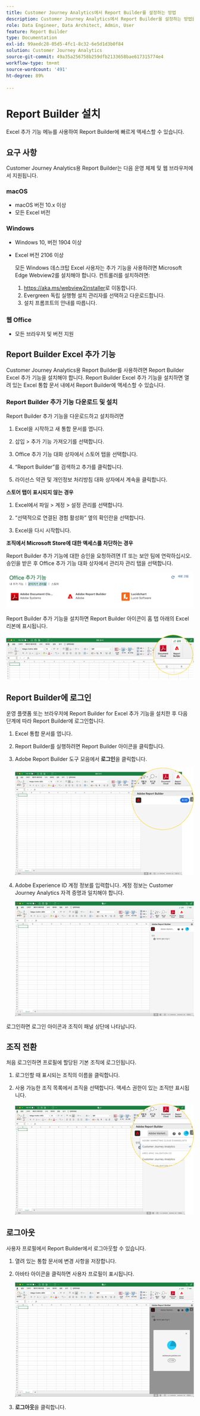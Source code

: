 ```yaml
---
title: Customer Journey Analytics에서 Report Builder를 설정하는 방법
description: Customer Journey Analytics에서 Report Builder을 설정하는 방법을 설명합니다.
role: Data Engineer, Data Architect, Admin, User
feature: Report Builder
type: Documentation
exl-id: 99aedc28-05d5-4fc1-8c32-6e5d1d3b0f84
solution: Customer Journey Analytics
source-git-commit: 49a35a256758b259dfb2133658bae617315774e4
workflow-type: tm+mt
source-wordcount: '491'
ht-degree: 89%

---
```


# Report Builder 설치

Excel 추가 기능 메뉴를 사용하여 Report Builder에 빠르게 액세스할 수 있습니다.

## 요구 사항

Customer Journey Analytics용 Report Builder는 다음 운영 체제 및 웹 브라우저에서 지원됩니다.

### macOS

- macOS 버전 10.x 이상
- 모든 Excel 버전

### Windows

- Windows 10, 버전 1904 이상
- Excel 버전 2106 이상

  모든 Windows 데스크탑 Excel 사용자는 추가 기능을 사용하려면 Microsoft Edge Webview2를 설치해야 합니다. 컨트롤러를 설치하려면:

   1. <https://aka.ms/webview2installer>로 이동합니다.
   1. Evergreen 독립 실행형 설치 관리자를 선택하고 다운로드합니다.
   1. 설치 프롬프트의 안내를 따릅니다.

### 웹 Office

- 모든 브라우저 및 버전 지원


## Report Builder Excel 추가 기능

Customer Journey Analytics용 Report Builder를 사용하려면 Report Builder Excel 추가 기능을 설치해야 합니다. Report Builder Excel 추가 기능을 설치하면 열려 있는 Excel 통합 문서 내에서 Report Builder에 액세스할 수 있습니다.

### Report Builder 추가 기능 다운로드 및 설치

Report Builder 추가 기능을 다운로드하고 설치하려면

1. Excel을 시작하고 새 통합 문서를 엽니다.

1. 삽입 > 추가 기능 가져오기를 선택합니다.

1. Office 추가 기능 대화 상자에서 스토어 탭을 선택합니다.

1. “Report Builder”를 검색하고 추가를 클릭합니다.

1. 라이선스 약관 및 개인정보 처리방침 대화 상자에서 계속을 클릭합니다.

**스토어 탭이 표시되지 않는 경우**

1. Excel에서 파일 > 계정 > 설정 관리를 선택합니다.

1. “선택적으로 연결된 경험 활성화” 옆의 확인란을 선택합니다.

1. Excel을 다시 시작합니다.

**조직에서 Microsoft Store에 대한 액세스를 차단하는 경우**

Report Builder 추가 기능에 대한 승인을 요청하려면 IT 또는 보안 팀에 연락하십시오. 승인을 받은 후 Office 추가 기능 대화 상자에서 관리자 관리 탭을 선택합니다.

![Office 추가 기능 대화 상자의 관리 관리 탭](./assets/image1.png)

Report Builder 추가 기능을 설치하면 Report Builder 아이콘이 홈 탭 아래의 Excel 리본에 표시됩니다.

![Excel의 Report Builder 아이콘](./assets/rb_app_icon.png)

## Report Builder에 로그인

운영 플랫폼 또는 브라우저에 Report Builder for Excel 추가 기능을 설치한 후 다음 단계에 따라 Report Builder에 로그인합니다.

1. Excel 통합 문서를 엽니다.

1. Report Builder를 실행하려면 Report Builder 아이콘을 클릭합니다.

1. Adobe Report Builder 도구 모음에서 **로그인**&#x200B;을 클릭합니다.

   ![Report Builder 로그인 단추를 클릭합니다.](./assets/rb_login.png)

1. Adobe Experience ID 계정 정보를 입력합니다. 계정 정보는 Customer Journey Analytics 자격 증명과 일치해야 합니다.

   ![로그인 아이콘 및 조직](./assets/image4.png)

로그인하면 로그인 아이콘과 조직이 패널 상단에 나타납니다.

## 조직 전환

처음 로그인하면 프로필에 할당된 기본 조직에 로그인됩니다.

1. 로그인할 때 표시되는 조직의 이름을 클릭합니다.

1. 사용 가능한 조직 목록에서 조직을 선택합니다. 액세스 권한이 있는 조직만 표시됩니다.

   ![액세스할 수 있는 조직 목록입니다.](./assets/image5.png)

## 로그아웃

사용자 프로필에서 Report Builder에서 로그아웃할 수 있습니다.

1. 열려 있는 통합 문서에 변경 사항을 저장합니다.

1. 아바타 아이콘을 클릭하면 사용자 프로필이 표시됩니다.

   ![사용자 프로필 아바타 및 로그아웃 버튼](./assets/image6.png)

1. **로그아웃**&#x200B;을 클릭합니다.
